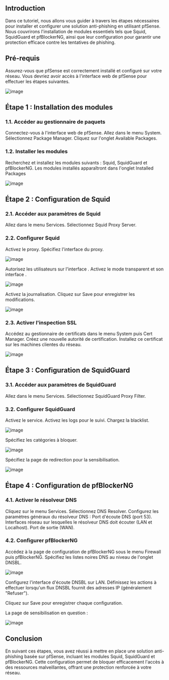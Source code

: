 ## Introduction


Dans ce tutoriel, nous allons vous guider à travers les étapes nécessaires pour installer et configurer une solution anti-phishing en utilisant pfSense. Nous couvrirons l'installation de modules essentiels tels que Squid, SquidGuard et pfBlockerNG, ainsi que leur configuration pour garantir une protection efficace contre les tentatives de phishing.

## Pré-requis
Assurez-vous que pfSense est correctement installé et configuré sur votre réseau. Vous devriez avoir accès à l'interface web de pfSense pour effectuer les étapes suivantes.

![image](https://github.com/user-attachments/assets/7f233cfe-10f7-40f1-84d6-ec01223c31d6)

## Étape 1 : Installation des modules

### 1.1. Accéder au gestionnaire de paquets
Connectez-vous à l'interface web de pfSense.
Allez dans le menu System.
Sélectionnez Package Manager.
Cliquez sur l'onglet Available Packages.

### 1.2. Installer les modules
Recherchez et installez les modules suivants : Squid, SquidGuard et pfBlockerNG.
Les modules installés apparaîtront dans l'onglet Installed Packages

![image](https://github.com/user-attachments/assets/d72c0e76-2309-4dfa-bd6d-2fe1d1ad1323)


## Étape 2 : Configuration de Squid

### 2.1. Accéder aux paramètres de Squid
Allez dans le menu Services.
Sélectionnez Squid Proxy Server.

### 2.2. Configurer Squid
Activez le proxy.
Spécifiez l'interface du proxy.

![image](https://github.com/user-attachments/assets/25b7fcef-08fe-4361-b05f-be31ed7c25f2)

Autorisez les utilisateurs sur l'interface .
Activez le mode transparent et son interface .

![image](https://github.com/user-attachments/assets/8555c8d6-4557-49d7-ad1a-56ca640b10fc)

Activez la journalisation.
Cliquez sur Save pour enregistrer les modifications.

![image](https://github.com/user-attachments/assets/5fa85561-75dd-43f0-9cfd-a4474973242f)




### 2.3. Activer l'inspection SSL
Accédez au gestionnaire de certificats dans le menu System puis Cert Manager.
Créez une nouvelle autorité de certification.
Installez ce certificat sur les machines clientes du réseau.

![image](https://github.com/user-attachments/assets/1a4d8f8b-eec4-4a54-8175-cb226deb6539)



## Étape 3 : Configuration de SquidGuard

### 3.1. Accéder aux paramètres de SquidGuard
Allez dans le menu Services.
Sélectionnez SquidGuard Proxy Filter.

### 3.2. Configurer SquidGuard
Activez le service.
Activez les logs pour le suivi.
Chargez la blacklist.

![image](https://github.com/user-attachments/assets/22b93e18-a36e-47af-ba2f-5a4bbec35c0f)


Spécifiez les catégories à bloquer.

![image](https://github.com/user-attachments/assets/0a1e9749-2cc3-4d9e-8c6e-970ad1917e57)

Spécifiez la page de redirection pour la sensibilisation.

![image](https://github.com/user-attachments/assets/3f879bb8-fa36-4fb4-a355-7ac7f5a53043)



## Étape 4 : Configuration de pfBlockerNG
### 4.1. Activer le résolveur DNS
Cliquez sur le menu Services.
Sélectionnez DNS Resolver.
Configurez les paramètres généraux du résolveur DNS :
Port d'écoute DNS (port 53).
Interfaces réseau sur lesquelles le résolveur DNS doit écouter (LAN et Localhost).
Port de sortie (WAN).

### 4.2. Configurer pfBlockerNG
Accédez à la page de configuration de pfBlockerNG sous le menu Firewall puis pfBlockerNG.
Spécifiez les listes noires DNS au niveau de l'onglet DNSBL.

![image](https://github.com/user-attachments/assets/e8eca5a9-6f54-451f-8f07-4e283a7934d1)

Configurez l'interface d'écoute DNSBL sur LAN.
Définissez les actions à effectuer lorsqu'un flux DNSBL fournit des adresses IP (généralement "Refuser").

Cliquez sur Save pour enregistrer chaque configuration.


La page de sensibilisation en question : 

![image](https://github.com/user-attachments/assets/4a1e478b-2bec-47d8-8aaf-8495458dbc0a)


## Conclusion
En suivant ces étapes, vous avez réussi à mettre en place une solution anti-phishing basée sur pfSense, incluant les modules Squid, SquidGuard et pfBlockerNG. Cette configuration permet de bloquer efficacement l'accès à des ressources malveillantes, offrant une protection renforcée à votre réseau.
